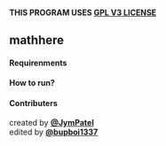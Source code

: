 #### THIS PROGRAM USES [GPL V3 LICENSE](../../LICENSE)

## mathhere

#### Requirenments

#### How to run?

#### Contributers
created by [**@JymPatel**](https://github.com/JymPatel)  
edited by   [**@bupboi1337**]()

